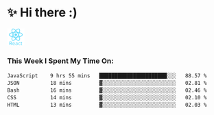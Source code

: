 <h1 align="left">✨ Hi there :)</h1>

  <a href="https://reactjs.org/" target="_blank" rel="noreferrer">   
    <img src="https://raw.githubusercontent.com/devicons/devicon/master/icons/react/react-original-wordmark.svg" alt="react" width="40"     
    height="40"/></a>
 
<h3 align="left">This Week I Spent My Time On:</h3>
<!--START_SECTION:waka-->

```txt
JavaScript    9 hrs 55 mins   ██████████████████████░░░   88.57 %
JSON          18 mins         ▓░░░░░░░░░░░░░░░░░░░░░░░░   02.81 %
Bash          16 mins         ▓░░░░░░░░░░░░░░░░░░░░░░░░   02.46 %
CSS           14 mins         ▓░░░░░░░░░░░░░░░░░░░░░░░░   02.10 %
HTML          13 mins         ▓░░░░░░░░░░░░░░░░░░░░░░░░   02.03 %
```

<!--END_SECTION:waka-->

